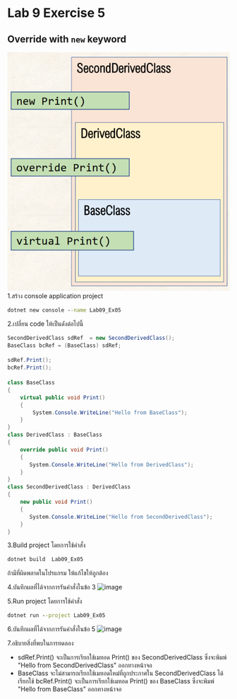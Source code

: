 # Lab 9 Exercise 5

## Override with `new` keyword
![alt text](./Pictures/image03.png)
1.สร้าง console application project

```cmd
dotnet new console --name Lab09_Ex05
```

2.เปลี่ยน code ให้เป็นดังต่อไปนี้

```cs
SecondDerivedClass sdRef  = new SecondDerivedClass();
BaseClass bcRef = (BaseClass) sdRef;

sdRef.Print();
bcRef.Print();

class BaseClass
{
    virtual public void Print()
    {
        System.Console.WriteLine("Hello from BaseClass");
    }
}
class DerivedClass : BaseClass
{
    override public void Print()
    {
       System.Console.WriteLine("Hello from DerivedClass");
    }
}
class SecondDerivedClass : DerivedClass
{
    new public void Print()
    {
       System.Console.WriteLine("Hello from SecondDerivedClass");
    }
}
```

3.Build project โดยการใช้คำสั่ง

```cmd
dotnet build  Lab09_Ex05
```

ถ้ามีที่ผิดพลาดในโปรแกรม ให้แก้ไขให้ถูกต้อง

4.บันทึกผลที่ได้จากการรันคำสั่งในข้อ 3
![image](https://github.com/65030121natthamon/03376836-OOP-2566-Lab-09/assets/144195611/84d93ddb-b3a0-45a5-aaf9-00d31068c0ea)

5.Run project โดยการใช้คำสั่ง

```cmd
dotnet run --project Lab09_Ex05
```

6.บันทึกผลที่ได้จากการรันคำสั่งในข้อ 5
![image](https://github.com/65030121natthamon/03376836-OOP-2566-Lab-09/assets/144195611/40a6ca27-60a9-462c-96fe-7a8cbcb72b97)

7.อธิบายสิ่งที่พบในการทดลอง
- sdRef.Print() จะเป็นการเรียกใช้เมทอด Print() ของ SecondDerivedClass ซึ่งจะพิมพ์ "Hello from SecondDerivedClass" ออกทางหน้าจอ
- BaseClass จะไม่สามารถเรียกใช้เมทอดใหม่ที่ถูกประกาศใน SecondDerivedClass ได้ เรียกใช้ bcRef.Print() จะเป็นการเรียกใช้เมทอด Print() ของ BaseClass ซึ่งจะพิมพ์ "Hello from BaseClass" ออกทางหน้าจอ
